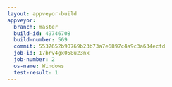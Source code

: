 ```yaml
---
layout: appveyor-build
appveyor:
  branch: master
  build-id: 49746708
  build-number: 569
  commit: 5537652b90769b23b73a7e6897c4a9c3a634ecfd
  job-id: 17brv4gx058u23nx
  job-number: 2
  os-name: Windows
  test-result: 1
---
```

